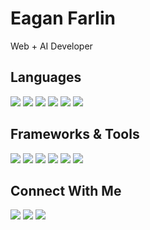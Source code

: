 # **Eagan Farlin**

Web + AI Developer

## Languages

![](https://img.shields.io/badge/HTML-white?style=for-the-badge&logo=html5&logoColor=white&labelColor=4f4f4f&color=3f3f3f)
![](https://img.shields.io/badge/CSS-white?style=for-the-badge&logo=css3&logoColor=white&labelColor=4f4f4f&color=3f3f3f)
![](https://img.shields.io/badge/SASS-white?style=for-the-badge&logo=sass&logoColor=white&labelColor=4f4f4f&color=3f3f3f)
![](https://img.shields.io/badge/Javascript-white?style=for-the-badge&logo=javascript&logoColor=white&labelColor=4f4f4f&color=3f3f3f)
![](https://img.shields.io/badge/TypeScript-white?style=for-the-badge&logo=typescript&logoColor=white&labelColor=4f4f4f&color=3f3f3f)
![](https://img.shields.io/badge/Python-white?style=for-the-badge&logo=python&logoColor=white&labelColor=4f4f4f&color=3f3f3f)

## Frameworks & Tools

![](https://img.shields.io/badge/Node.js-white?style=for-the-badge&logo=nodedotjs&logoColor=white&labelColor=4f4f4f&color=3f3f3f)
![](https://img.shields.io/badge/React-white?style=for-the-badge&logo=react&logoColor=white&labelColor=4f4f4f&color=3f3f3f)
![](https://img.shields.io/badge/Next_14-white?style=for-the-badge&logo=nextdotjs&logoColor=white&labelColor=4f4f4f&color=3f3f3f)
![](https://img.shields.io/badge/Git-white?style=for-the-badge&logo=git&logoColor=white&labelColor=4f4f4f&color=3f3f3f)
![](https://img.shields.io/badge/Netlify-white?style=for-the-badge&logo=netlify&logoColor=white&labelColor=4f4f4f&color=3f3f3f)
![](https://img.shields.io/badge/Vercel-white?style=for-the-badge&logo=vercel&logoColor=white&labelColor=4f4f4f&color=3f3f3f)

## Connect With Me

[![](https://img.shields.io/badge/LinkedIn-blue?style=for-the-badge&logo=linkedin)](https://linkedin.com/in/eagan-farlin/)
[![](https://img.shields.io/badge/YouTube-red?style=for-the-badge&logo=youtube)](https://youtube.com/@eaganfarlin/)
[![](https://img.shields.io/badge/Website-black?style=for-the-badge)](https://eaganfarlin.com)
